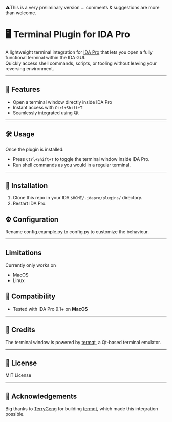 ⚠️This is a very preliminary version ... comments & suggestions are more than welcome. 

# 🖥️ Terminal Plugin for IDA Pro

A lightweight terminal integration for [IDA Pro](https://hex-rays.com/ida-pro/) that lets you open a fully functional terminal within the IDA GUI.  
Quickly access shell commands, scripts, or tooling without leaving your reversing environment.

---

## 🚀 Features

- Open a terminal window directly inside IDA Pro  
- Instant access with `Ctrl+Shift+T`  
- Seamlessly integrated using Qt

---

## 🛠 Usage

Once the plugin is installed:

- Press `Ctrl+Shift+T` to toggle the terminal window inside IDA Pro.
- Run shell commands as you would in a regular terminal.

---

## 📁 Installation

1. Clone this repo in your IDA `$HOME/.idapro/plugins/` directory.
2. Restart IDA Pro.

## ⚙️ Configuration

Rename config.example.py to config.py to customize the behaviour.

---

## Limitations 

Currently only works on 

- MacOS
- Linux 

## 🧩 Compatibility

- Tested with IDA Pro 9.1+ on **MacOS**

---

## 🔗 Credits

The terminal window is powered by [termqt](https://github.com/TerryGeng/termqt), a Qt-based terminal emulator.

---

## 📜 License

MIT License 

---

## 🙌 Acknowledgements

Big thanks to [TerryGeng](https://github.com/TerryGeng) for building [termqt](https://github.com/TerryGeng/termqt), which made this integration possible.